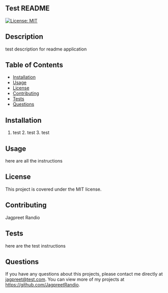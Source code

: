 ## Test README
  
  [![License: MIT](https://img.shields.io/badge/License-MIT-yellow.svg)](https://opensource.org/licenses/MIT)

  ## Description 
  test description for readme application
  ## Table of Contents
  * [Installation](#installation)
  * [Usage](#usage)
  * [License](#license)
  * [Contributing](#contributing)
  * [Tests](#tests)
  * [Questions](#questions)
  
  ## Installation 
  1. test 2. test 3. test

  ## Usage 
  here are all the instructions

  ## License 
  This project is covered under the MIT license.

  ## Contributing 
  Jagpreet Randio

  ## Tests
  here are the test instructions

  ## Questions
  If you have any questions about this projects, please contact me directly at jagpreet@test.com. You can view more of my projects at https://github.com/JagpreetRandio.

